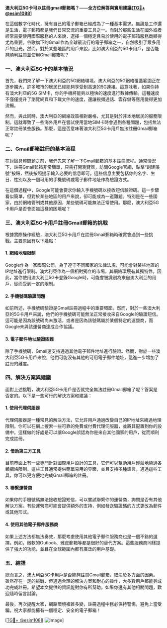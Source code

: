 **澳大利亞5G卡可以註冊gmail郵箱嗎？——全方位解答與實用建議[[TG💪+ @esim1088](https://t.me/s/esim1088)]**

在這個數字化時代，擁有自己的電子郵箱已經成為了一種基本需求。無論是工作還是生活，電子郵箱都是我們日常交流的重要工具之一。而對於那些生活在國外或者經常需要使用國際服務的人來說，選擇一個穩定且易於使用的電子郵箱服務商顯得尤為重要。谷歌旗下的Gmail作為全球最流行的電子郵箱之一，自然吸引了眾多用戶的目光。然而，對於某些地區的用戶來說，比如澳大利亞的5G卡用戶，是否能夠順利註冊並使用Gmail郵箱呢？

### 一、澳大利亞5G卡的基本情況

首先，我們來了解一下澳大利亞的5G網絡環境。澳大利亞的5G網絡覆蓋範圍正在逐步擴大，許多城市的居民已經能夠享受到高速的5G連接。這意味著，如果你持有澳大利亞的5G SIM卡，你的手機將能夠以極快的速度進行數據傳輸。這種速度不僅僅提升了瀏覽網頁和下載文件的速度，還讓視頻通話、雲存儲等應用變得更加流暢。

然而，與此同時，澳大利亞的網絡政策相對嚴格，尤其是對於非本地居民的服務限制。這就導致了一些海外用戶在嘗試使用當地SIM卡時會遇到各種問題，包括無法正常註冊某些服務。那麼，這是否意味著澳大利亞5G卡用戶無法註冊Gmail郵箱呢？

### 二、Gmail郵箱註冊的基本流程

在討論具體問題之前，我們先來了解一下Gmail郵箱的基本註冊流程。通常情況下，註冊Gmail郵箱非常簡單，只需打開瀏覽器，訪問Google官網，點擊“創建賬號”按鈕，然後按照提示輸入必要的信息即可。這些信息主要包括你的名字、生日、性別以及一個可用的手機號碼或電子郵件地址作為驗證方式。

在這個過程中，Google可能會要求你輸入手機號碼以接收短信驗證碼。這一步驟看似簡單，但對於某些地區的用戶來說，卻可能成為一道難題。特別是在一些國家，由於網絡管制或其他原因，某些號碼可能無法正常使用。那麼，澳大利亞5G卡用戶是否會面臨這樣的困境呢？

### 三、澳大利亞5G卡用戶註冊Gmail郵箱的挑戰

根據實際操作經驗，澳大利亞5G卡用戶在註冊Gmail郵箱時確實會遇到一些挑戰。主要原因有以下幾點：

#### 1. 網絡地理限制

Google作為一家國際公司，為了遵守不同國家的法律法規，可能會對某些地區的IP地址進行限制。澳大利亞作為一個相對獨立的市場，其網絡環境有其獨特性。因此，當你使用澳大利亞5G卡登錄Google時，可能會被識別為來自澳大利亞的用戶，從而受到一定的限制。

#### 2. 手機號碼驗證問題

如前所述，手機號碼驗證是Gmail註冊過程中的重要環節。然而，對於一些澳大利亞的5G卡用戶來說，他們的手機號碼可能無法正常接收來自Google的驗證短信。這可能是因為該號碼尚未激活，或者是因為該號碼屬於某個特定的運營商，而Google未與該運營商達成合作協議。

#### 3. 電子郵件地址驗證困難

除了手機號碼，Gmail還支持通過其他電子郵件地址進行驗證。然而，對於一些澳大利亞5G卡用戶來說，他們可能沒有其他的可用電子郵件地址，這進一步增加了註冊的難度。

### 四、解決方案與建議

面對上述挑戰，澳大利亞5G卡用戶是否就完全無法註冊Gmail郵箱了呢？答案是否定的。以下是一些可行的解決方案和建議：

#### 1. 使用代理伺服器

代理伺服器是一種常見的解決方法，它允許用戶通過改變自己的IP地址來繞過地理限制。你可以在網上搜索一些可靠的免費或付費代理伺服器，並將其配置到你的設備中。這樣做的好處是可以讓Google誤認為你是來自其他國家的用戶，從而順利完成註冊。

#### 2. 借助第三方工具

目前市面上有一些專門針對國際用戶設計的工具，它們可以幫助用戶輕鬆地繞過各類網絡限制。這些工具通常提供簡單易用的界面，並且支持多種語言。通過這些工具，你可以更方便地完成Gmail郵箱的註冊。

#### 3. 聯繫運營商

如果你的手機號碼無法接收驗證短信，可以嘗試聯繫你的運營商，詢問是否有其他解決方案。有些運營商可能會提供額外的支持，例如發送驗證碼的方式更改為郵件或其他形式。

#### 4. 使用其他電子郵件服務商

如果上述方法都無法奏效，那麼考慮使用其他電子郵件服務商也是一個不錯的選擇。例如，微軟的Outlook、雅虎郵箱等都是很好的替代方案。這些服務商同樣提供了強大的功能，並且在全球範圍內都有廣泛的用戶基礎。

### 五、結語

總而言之，澳大利亞5G卡用戶是否能夠註冊Gmail郵箱，取決於多方面的因素。雖然存在一定的挑戰，但通過合理的解決方案和耐心的操作，大多數用戶都能夠成功完成註冊。希望本文提供的資訊能對你有所幫助。如果你還有其他相關問題，歡迎隨時留言討論。

最後，再次提醒大家，網路環境複雜多變，註冊過程中務必保持警惕，避免上當受騙。祝大家都能擁有一個穩定、安全的電子郵箱！

[[TG💪+ @esim1088](https://t.me/s/esim1088) ![Image](https://i.postimg.cc/4NQfJmqS/Snipaste-2025-05-13-00-14-12.png)]